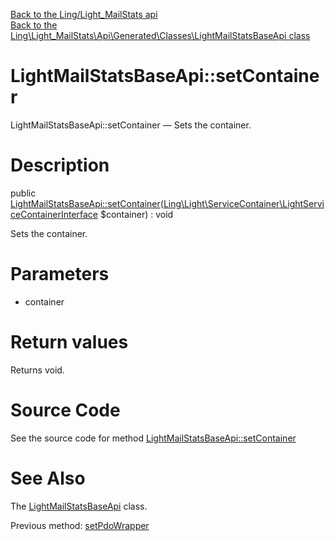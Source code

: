 [Back to the Ling/Light_MailStats api](https://github.com/lingtalfi/Light_MailStats/blob/master/doc/api/Ling/Light_MailStats.md)<br>
[Back to the Ling\Light_MailStats\Api\Generated\Classes\LightMailStatsBaseApi class](https://github.com/lingtalfi/Light_MailStats/blob/master/doc/api/Ling/Light_MailStats/Api/Generated/Classes/LightMailStatsBaseApi.md)


LightMailStatsBaseApi::setContainer
================



LightMailStatsBaseApi::setContainer — Sets the container.




Description
================


public [LightMailStatsBaseApi::setContainer](https://github.com/lingtalfi/Light_MailStats/blob/master/doc/api/Ling/Light_MailStats/Api/Generated/Classes/LightMailStatsBaseApi/setContainer.md)([Ling\Light\ServiceContainer\LightServiceContainerInterface](https://github.com/lingtalfi/Light/blob/master/doc/api/Ling/Light/ServiceContainer/LightServiceContainerInterface.md) $container) : void




Sets the container.




Parameters
================


- container

    


Return values
================

Returns void.








Source Code
===========
See the source code for method [LightMailStatsBaseApi::setContainer](https://github.com/lingtalfi/Light_MailStats/blob/master/Api/Generated/Classes/LightMailStatsBaseApi.php#L64-L67)


See Also
================

The [LightMailStatsBaseApi](https://github.com/lingtalfi/Light_MailStats/blob/master/doc/api/Ling/Light_MailStats/Api/Generated/Classes/LightMailStatsBaseApi.md) class.

Previous method: [setPdoWrapper](https://github.com/lingtalfi/Light_MailStats/blob/master/doc/api/Ling/Light_MailStats/Api/Generated/Classes/LightMailStatsBaseApi/setPdoWrapper.md)<br>

